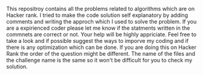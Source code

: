 This repositroy contains all the problems related to algorithms which are on Hacker rank.
I tried to make the code solution self explanatory by adding comments and writing the approch which I used to solve the problem. If you are a expirienced coder please let me know if the statments written in the commnets are correct or not. Your help will be highly appriciate.
Feel free to take a look and if possible suggest the ways to imporve my coding and if there is any optimization which can be done.
If you are doing this on Hacker Rank the order of the question might be different. The name of the files and the challenge name is the same so it won't be difficult for you to check my solution.

